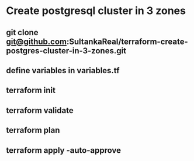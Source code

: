# Create postgresql cluster in 3 zones

## git clone git@github.com:SultankaReal/terraform-create-postgres-cluster-in-3-zones.git
## define variables in variables.tf
## terraform init
## terraform validate
## terraform plan
## terraform apply -auto-approve
